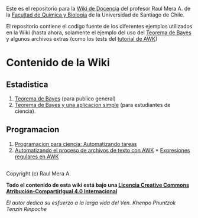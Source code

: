 Este es el repositorio para la [Wiki de Docencia](https://github.com/rmera/docencia/wiki) del
profesor Raul Mera A. de la [Facultad de Quimica y Biologia](https://quimicaybiologia.usach.cl) de la Universidad de Santiago de Chile.

El repositorio contiene el codigo fuente de los diferentes ejemplos utilizados en la Wiki (hasta ahora, solamente el ejemplo del uso del
[Teorema de Bayes](https://github.com/rmera/docencia/wiki/Bayes) y algunos archivos extras (como los tests del [tutorial de AWK](https://github.com/rmera/docencia/wiki/Programacion_basica_awk))

# Contenido de la Wiki

## Estadistica
 1. [Teorema de Bayes](https://github.com/rmera/docencia/wiki/Bayes_no_tecnica) (para publico general)
 2. [Teorema de Bayes y una aplicacion simple](https://github.com/rmera/docencia/wiki/Bayes) (para estudiantes de ciencia).

## Programacion

 1. [Programacion para ciencia: Automatizando tareas](https://github.com/rmera/docencia/wiki/Programacion_para_ciencia)
 2. [Automatizando el proceso de archivos de texto con AWK](https://github.com/rmera/docencia/wiki/Programacion_basica_awk)
        * [Expresiones regulares en AWK](https://github.com/rmera/docencia/wiki/Awk_expresiones_regulares)

##
Copyright (c) Raul Mera A.

**Todo el contenido de esta wiki está bajo una [Licencia Creative Commons Atribución-CompartirIgual 4.0 Internacional](https://creativecommons.org/licenses/by-sa/4.0/)**

*El autor dedica su esfuerzo a la larga vida del Ven. Khenpo Phuntzok Tenzin Rinpoche*


